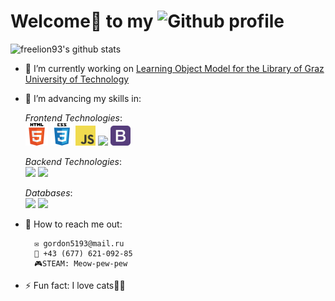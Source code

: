 # Welcome👋 to my <img src="https://github.com/favicon.ico" width="24" alt="Github"> profile

![freelion93's github stats](https://github-readme-stats.vercel.app/api?username=freelion93&show_icons=true&theme=radical)

- 🔭 I’m currently working on [Learning Object Model for the Library of Graz University of Technology](https://github.com/tu-graz-library/invenio-records-lom)
- 🌱 I’m advancing my skills in:
    
    *Frontend Technologies*:  
     <img src="https://raw.githubusercontent.com/github/explore/80688e429a7d4ef2fca1e82350fe8e3517d3494d/topics/html/html.png " width="36">
     <img src="https://raw.githubusercontent.com/github/explore/80688e429a7d4ef2fca1e82350fe8e3517d3494d/topics/css/css.png" width="36">
     <img src="https://raw.githubusercontent.com/github/explore/80688e429a7d4ef2fca1e82350fe8e3517d3494d/topics/javascript/javascript.png " width="32">
     <img src="https://www.pinclipart.com/picdir/middle/537-5374089_react-js-logo-clipart.png " width="36">
     <img src="https://raw.githubusercontent.com/github/explore/80688e429a7d4ef2fca1e82350fe8e3517d3494d/topics/bootstrap/bootstrap.png " width="32">     
   
     
    *Backend Technologies*:  
    <img src="https://banner2.cleanpng.com/20180425/jrw/kisspng-node-js-javascript-web-application-express-js-comp-5ae0f84e2a4242.1423638015246930701731.jpg " width="32">
    <img src="https://cdn3.iconfinder.com/data/icons/logos-and-brands-adobe/512/267_Python-512.png " width="32">

    *Databases*:  
    <img src="https://cdn.iconscout.com/icon/free/png-512/mysql-19-1174939.png" width="32">
    <img src="https://upload.wikimedia.org/wikipedia/de/thumb/4/4b/Postgresql.svg/1200px-Postgresql.svg.png " width="32">

- 🔦 How to reach me out: 

        ✉ gordon5193@mail.ru
        📱 +43 (677) 621-092-85
        🎮STEAM: Meow-pew-pew


- ⚡ Fun fact: I love cats🐱‍👓

